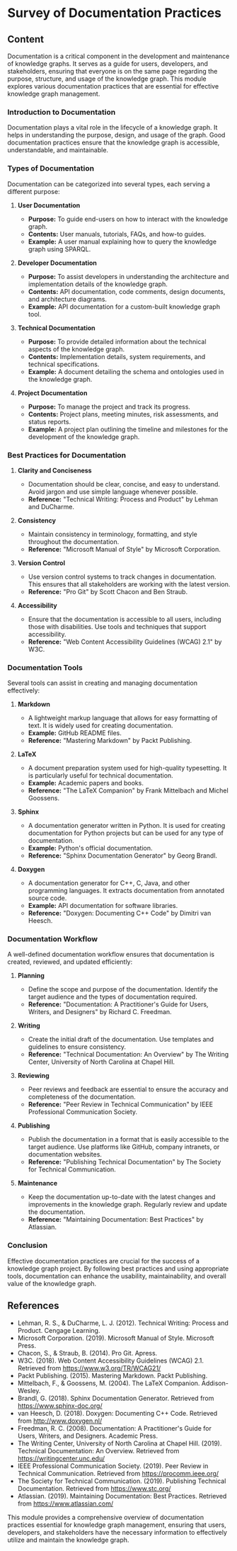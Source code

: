 # Survey of Documentation Practices

## Content

Documentation is a critical component in the development and maintenance of knowledge graphs. It serves as a guide for users, developers, and stakeholders, ensuring that everyone is on the same page regarding the purpose, structure, and usage of the knowledge graph. This module explores various documentation practices that are essential for effective knowledge graph management.

### Introduction to Documentation

Documentation plays a vital role in the lifecycle of a knowledge graph. It helps in understanding the purpose, design, and usage of the graph. Good documentation practices ensure that the knowledge graph is accessible, understandable, and maintainable.

### Types of Documentation

Documentation can be categorized into several types, each serving a different purpose:

1. **User Documentation**
   - **Purpose:** To guide end-users on how to interact with the knowledge graph.
   - **Contents:** User manuals, tutorials, FAQs, and how-to guides.
   - **Example:** A user manual explaining how to query the knowledge graph using SPARQL.

2. **Developer Documentation**
   - **Purpose:** To assist developers in understanding the architecture and implementation details of the knowledge graph.
   - **Contents:** API documentation, code comments, design documents, and architecture diagrams.
   - **Example:** API documentation for a custom-built knowledge graph tool.

3. **Technical Documentation**
   - **Purpose:** To provide detailed information about the technical aspects of the knowledge graph.
   - **Contents:** Implementation details, system requirements, and technical specifications.
   - **Example:** A document detailing the schema and ontologies used in the knowledge graph.

4. **Project Documentation**
   - **Purpose:** To manage the project and track its progress.
   - **Contents:** Project plans, meeting minutes, risk assessments, and status reports.
   - **Example:** A project plan outlining the timeline and milestones for the development of the knowledge graph.

### Best Practices for Documentation

1. **Clarity and Conciseness**
   - Documentation should be clear, concise, and easy to understand. Avoid jargon and use simple language whenever possible.
   - **Reference:** "Technical Writing: Process and Product" by Lehman and DuCharme.

2. **Consistency**
   - Maintain consistency in terminology, formatting, and style throughout the documentation.
   - **Reference:** "Microsoft Manual of Style" by Microsoft Corporation.

3. **Version Control**
   - Use version control systems to track changes in documentation. This ensures that all stakeholders are working with the latest version.
   - **Reference:** "Pro Git" by Scott Chacon and Ben Straub.

4. **Accessibility**
   - Ensure that the documentation is accessible to all users, including those with disabilities. Use tools and techniques that support accessibility.
   - **Reference:** "Web Content Accessibility Guidelines (WCAG) 2.1" by W3C.

### Documentation Tools

Several tools can assist in creating and managing documentation effectively:

1. **Markdown**
   - A lightweight markup language that allows for easy formatting of text. It is widely used for creating documentation.
   - **Example:** GitHub README files.
   - **Reference:** "Mastering Markdown" by Packt Publishing.

2. **LaTeX**
   - A document preparation system used for high-quality typesetting. It is particularly useful for technical documentation.
   - **Example:** Academic papers and books.
   - **Reference:** "The LaTeX Companion" by Frank Mittelbach and Michel Goossens.

3. **Sphinx**
   - A documentation generator written in Python. It is used for creating documentation for Python projects but can be used for any type of documentation.
   - **Example:** Python's official documentation.
   - **Reference:** "Sphinx Documentation Generator" by Georg Brandl.

4. **Doxygen**
   - A documentation generator for C++, C, Java, and other programming languages. It extracts documentation from annotated source code.
   - **Example:** API documentation for software libraries.
   - **Reference:** "Doxygen: Documenting C++ Code" by Dimitri van Heesch.

### Documentation Workflow

A well-defined documentation workflow ensures that documentation is created, reviewed, and updated efficiently:

1. **Planning**
   - Define the scope and purpose of the documentation. Identify the target audience and the types of documentation required.
   - **Reference:** "Documentation: A Practitioner's Guide for Users, Writers, and Designers" by Richard C. Freedman.

2. **Writing**
   - Create the initial draft of the documentation. Use templates and guidelines to ensure consistency.
   - **Reference:** "Technical Documentation: An Overview" by The Writing Center, University of North Carolina at Chapel Hill.

3. **Reviewing**
   - Peer reviews and feedback are essential to ensure the accuracy and completeness of the documentation.
   - **Reference:** "Peer Review in Technical Communication" by IEEE Professional Communication Society.

4. **Publishing**
   - Publish the documentation in a format that is easily accessible to the target audience. Use platforms like GitHub, company intranets, or documentation websites.
   - **Reference:** "Publishing Technical Documentation" by The Society for Technical Communication.

5. **Maintenance**
   - Keep the documentation up-to-date with the latest changes and improvements in the knowledge graph. Regularly review and update the documentation.
   - **Reference:** "Maintaining Documentation: Best Practices" by Atlassian.

### Conclusion

Effective documentation practices are crucial for the success of a knowledge graph project. By following best practices and using appropriate tools, documentation can enhance the usability, maintainability, and overall value of the knowledge graph.

## References

- Lehman, R. S., & DuCharme, L. J. (2012). Technical Writing: Process and Product. Cengage Learning.
- Microsoft Corporation. (2019). Microsoft Manual of Style. Microsoft Press.
- Chacon, S., & Straub, B. (2014). Pro Git. Apress.
- W3C. (2018). Web Content Accessibility Guidelines (WCAG) 2.1. Retrieved from https://www.w3.org/TR/WCAG21/
- Packt Publishing. (2015). Mastering Markdown. Packt Publishing.
- Mittelbach, F., & Goossens, M. (2004). The LaTeX Companion. Addison-Wesley.
- Brandl, G. (2018). Sphinx Documentation Generator. Retrieved from https://www.sphinx-doc.org/
- van Heesch, D. (2018). Doxygen: Documenting C++ Code. Retrieved from http://www.doxygen.nl/
- Freedman, R. C. (2008). Documentation: A Practitioner's Guide for Users, Writers, and Designers. Academic Press.
- The Writing Center, University of North Carolina at Chapel Hill. (2019). Technical Documentation: An Overview. Retrieved from https://writingcenter.unc.edu/
- IEEE Professional Communication Society. (2019). Peer Review in Technical Communication. Retrieved from https://procomm.ieee.org/
- The Society for Technical Communication. (2019). Publishing Technical Documentation. Retrieved from https://www.stc.org/
- Atlassian. (2019). Maintaining Documentation: Best Practices. Retrieved from https://www.atlassian.com/

This module provides a comprehensive overview of documentation practices essential for knowledge graph management, ensuring that users, developers, and stakeholders have the necessary information to effectively utilize and maintain the knowledge graph.